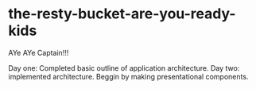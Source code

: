 # the-resty-bucket-are-you-ready-kids
AYe AYe Captain!!!

Day one: Completed basic outline of application architecture. 
Day two: implemented architecture. Beggin by making presentational components. 
